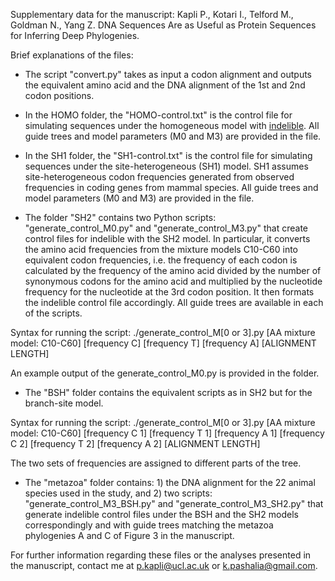 Supplementary data for the manuscript:
Kapli P., Kotari I., Telford M., Goldman N., Yang Z. DNA Sequences Are as Useful as Protein Sequences for Inferring Deep Phylogenies.

Brief explanations of the files:

* The script "convert.py" takes as input a codon alignment and outputs the equivalent amino acid and the DNA alignment of the 1st and 2nd codon positions.

* In the HOMO folder, the "HOMO-control.txt" is the control file for simulating sequences under the homogeneous model with [indelible](http://abacus.gene.ucl.ac.uk/software/indelible/). All guide trees and model parameters (M0 and M3) are provided in the file.

* In the SH1 folder, the "SH1-control.txt" is the control file for simulating sequences under the site-heterogeneous (SH1) model. SH1 assumes site-heterogeneous codon frequencies generated from observed frequencies in coding genes from mammal species. All guide trees and model parameters (M0 and M3) are provided in the file.

* The folder "SH2" contains two Python scripts: "generate_control_M0.py" and "generate_control_M3.py" that create control files for indelible with the SH2 model. In particular, it converts the amino acid frequencies from the mixture models C10-C60 into equivalent codon frequencies, i.e. the frequency of each codon is calculated by the frequency of the amino acid divided by the number of synonymous codons for the amino acid and multiplied by the nucleotide frequency for the nucleotide at the 3rd codon position. It then formats the indelible control file accordingly. All guide trees are available in each of the scripts.

Syntax for running the script:
./generate_control_M[0 or 3].py [AA mixture model: C10-C60] [frequency C] [frequency T] [frequency A] [ALIGNMENT LENGTH]

An example output of the generate_control_M0.py is provided in the folder.

* The "BSH" folder contains the equivalent scripts as in SH2 but for the branch-site model.

Syntax for running the script:
./generate_control_M[0 or 3].py [AA mixture model: C10-C60] [frequency C 1] [frequency T 1] [frequency A 1] [frequency C 2] [frequency T 2] [frequency A 2] [ALIGNMENT LENGTH]

The two sets of frequencies are assigned to different parts of the tree.

* The "metazoa" folder contains: 1) the DNA alignment for the 22 animal species used in the study, and 2) two scripts: "generate_control_M3_BSH.py" and "generate_control_M3_SH2.py" that generate indelible control files under the BSH and the SH2 models correspondingly and with guide trees matching the metazoa phylogenies A and C of Figure 3 in the manuscript.

For further information regarding these files or the analyses presented in the manuscript, contact me at p.kapli@ucl.ac.uk or k.pashalia@gmail.com.
